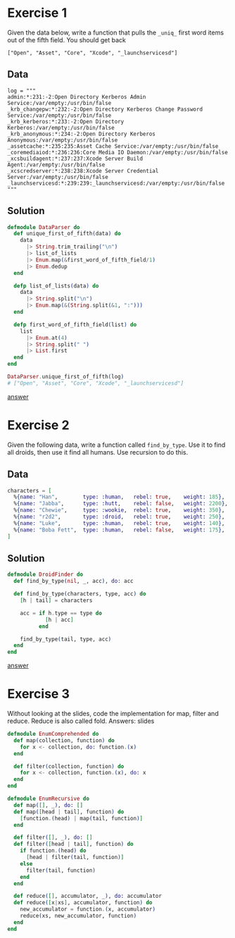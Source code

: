 Exercise 1
==========

Given the data below, write a function that pulls the `_uniq_` first word items
out of the fifth field. You should get back

```
["Open", "Asset", "Core", "Xcode", "_launchservicesd"]
```

Data
----

```
log = """
admin:*:231:-2:Open Directory Kerberos Admin Service:/var/empty:/usr/bin/false
_krb_changepw:*:232:-2:Open Directory Kerberos Change Password Service:/var/empty:/usr/bin/false
_krb_kerberos:*:233:-2:Open Directory Kerberos:/var/empty:/usr/bin/false
_krb_anonymous:*:234:-2:Open Directory Kerberos Anonymous:/var/empty:/usr/bin/false
_assetcache:*:235:235:Asset Cache Service:/var/empty:/usr/bin/false
_coremediaiod:*:236:236:Core Media IO Daemon:/var/empty:/usr/bin/false
_xcsbuildagent:*:237:237:Xcode Server Build Agent:/var/empty:/usr/bin/false
_xcscredserver:*:238:238:Xcode Server Credential Server:/var/empty:/usr/bin/false
_launchservicesd:*:239:239:_launchservicesd:/var/empty:/usr/bin/false
"""
```

Solution
--------

```elixir
defmodule DataParser do
  def unique_first_of_fifth(data) do
    data
      |> String.trim_trailing("\n")
      |> list_of_lists
      |> Enum.map(&first_word_of_fifth_field/1)
      |> Enum.dedup
  end

  defp list_of_lists(data) do
    data
      |> String.split("\n")
      |> Enum.map(&(String.split(&1, ":")))
  end

  defp first_word_of_fifth_field(list) do
    list
      |> Enum.at(4)
      |> String.split(" ")
      |> List.first
  end
end

DataParser.unique_first_of_fifth(log)
# ["Open", "Asset", "Core", "Xcode", "_launchservicesd"]
```

[answer](https://github.com/MonkeyIsNull/fpexer/blob/master/test/fpexer_test.exs)

Exercise 2
==========

Given the following data, write a function called `find_by_type`. Use it to find
all droids, then use it find all humans. Use recursion to do this.

Data
----

```elixir
characters = [
  %{name: "Han",        type: :human,   rebel: true,    weight: 185},
  %{name: "Jabba",      type: :hutt,    rebel: false,   weight: 2200},
  %{name: "Chewie",     type: :wookie,  rebel: true,    weight: 350},
  %{name: "r2d2",       type: :droid,   rebel: true,    weight: 250},
  %{name: "Luke",       type: :human,   rebel: true,    weight: 140},
  %{name: "Boba Fett",  type: :human,   rebel: false,   weight: 175},
]
```

Solution
--------

```elixir
defmodule DroidFinder do
  def find_by_type(nil, _, acc), do: acc

  def find_by_type(characters, type, acc) do
    [h | tail] = characters

    acc = if h.type == type do
            [h | acc]
          end

    find_by_type(tail, type, acc)
  end
end
```

[answer](https://github.com/MonkeyIsNull/fpexer/blob/master/lib/fpexer.ex)


Exercise 3
============

Without looking at the slides, code the implementation for map, filter and
reduce. Reduce is also called fold. Answers: slides

```elixir
defmodule EnumComprehended do
  def map(collection, function) do
    for x <- collection, do: function.(x)
  end

  def filter(collection, function) do
    for x <- collection, function.(x), do: x
  end
end

defmodule EnumRecursive do
  def map([], _), do: []
  def map([head | tail], function) do
    [function.(head) | map(tail, function)]
  end

  def filter([], _), do: []
  def filter([head | tail], function) do
    if function.(head) do
      [head | filter(tail, function)]
    else
      filter(tail, function)
    end
  end

  def reduce([], accumulator, _), do: accumulator
  def reduce([x|xs], accumulator, function) do
    new_accumulator = function.(x, accumulator)
    reduce(xs, new_accumulator, function)
  end
end
```
